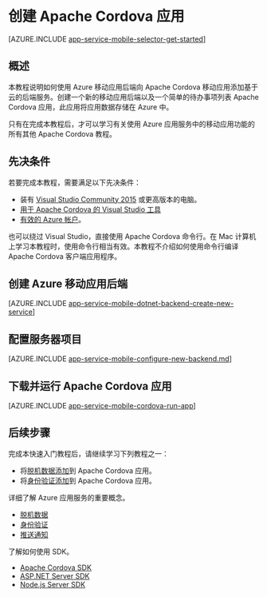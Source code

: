 <properties
    pageTitle="在 Azure 应用服务移动应用中创建 Cordova 应用 | Azure"
    description="遵循本教程开始使用 Azure 移动应用后端进行 Apache Cordova 开发"
    services="app-service\mobile"
    documentationcenter="javascript"
    author="adrianhall"
    manager="erikre"
    editor=""
    tags=""
    keywords="cordova,javascript,移动,客户端" />
<tags
    ms.assetid="0b08fc12-0a80-42d3-9cc1-9b3f8d3e3a3f"
    ms.service="app-service-mobile"
    ms.workload="na"
    ms.tgt_pltfrm="mobile-html"
    ms.devlang="javascript"
    ms.topic="hero-article"
    ms.date="10/30/2016"
    wacn.date="01/23/2017"
    ms.author="adrianha"/>

# 创建 Apache Cordova 应用
[AZURE.INCLUDE [app-service-mobile-selector-get-started](../../includes/app-service-mobile-selector-get-started.md)]

## 概述
本教程说明如何使用 Azure 移动应用后端向 Apache Cordova 移动应用添加基于云的后端服务。创建一个新的移动应用后端以及一个简单的待办事项列表 Apache Cordova 应用，此应用将应用数据存储在 Azure 中。

只有在完成本教程后，才可以学习有关使用 Azure 应用服务中的移动应用功能的所有其他 Apache Cordova 教程。

## 先决条件
若要完成本教程，需要满足以下先决条件：

* 装有 [Visual Studio Community 2015] 或更高版本的电脑。
* [用于 Apache Cordova 的 Visual Studio 工具]
* [有效的 Azure 帐户](https://azure.microsoft.com/pricing/free-trial/)。

也可以绕过 Visual Studio，直接使用 Apache Cordova 命令行。在 Mac 计算机上学习本教程时，使用命令行相当有效。本教程不介绍如何使用命令行编译 Apache Cordova 客户端应用程序。

## 创建 Azure 移动应用后端
[AZURE.INCLUDE [app-service-mobile-dotnet-backend-create-new-service](../../includes/app-service-mobile-dotnet-backend-create-new-service.md)]


## 配置服务器项目

[AZURE.INCLUDE [app-service-mobile-configure-new-backend.md](../../includes/app-service-mobile-configure-new-backend.md)]

## 下载并运行 Apache Cordova 应用

[AZURE.INCLUDE [app-service-mobile-cordova-run-app](../../includes/app-service-mobile-cordova-run-app.md)]

## 后续步骤

完成本快速入门教程后，请继续学习下列教程之一：

* 将[脱机数据添加](/documentation/articles/app-service-mobile-cordova-get-started-offline-data/)到 Apache Cordova 应用。
* 将[身份验证添加](/documentation/articles/app-service-mobile-cordova-get-started-users/)到 Apache Cordova 应用。

详细了解 Azure 应用服务的重要概念。

* [脱机数据]
* [身份验证]
* [推送通知]

了解如何使用 SDK。

* [Apache Cordova SDK]
* [ASP.NET Server SDK]
* [Node.js Server SDK]

<!-- Images. -->

<!-- URLs -->
[Azure portal]: https://portal.azure.cn/
[Visual Studio Community 2015]: http://www.visualstudio.com/
[用于 Apache Cordova 的 Visual Studio 工具]: https://www.visualstudio.com/vs/cordova/
[脱机数据]: /documentation/articles/app-service-mobile-offline-data-sync/
[身份验证]: /documentation/articles/app-service-mobile-auth/
[推送通知]: /documentation/articles/notification-hubs-push-notification-overview/
[Apache Cordova SDK]: /documentation/articles/app-service-mobile-cordova-how-to-use-client-library/
[ASP.NET Server SDK]: /documentation/articles/app-service-mobile-dotnet-backend-how-to-use-server-sdk/
[Node.js Server SDK]: /documentation/articles/app-service-mobile-node-backend-how-to-use-server-sdk/

<!---HONumber=Mooncake_0116_2017-->
<!--Update_Description:update wording-->